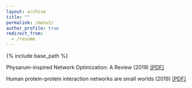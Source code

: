 ```yaml
---
layout: archive
title: ""
permalink: /menu3/
author_profile: true
redirect_from:
  - /resume
---
```


{% include base_path %}

Physarum-inspired Network Optimization: A Review (2019) 
<a href="https://yahuisun.com/assets/pnoa_pre.pdf" target="_blank" rel="nofollow">[PDF]</a> 

Human protein-protein interaction networks are small worlds (2019) 
<a href="https://yahuisun.com/assets/hpin_pre.pdf" target="_blank" rel="nofollow">[PDF]</a> 
